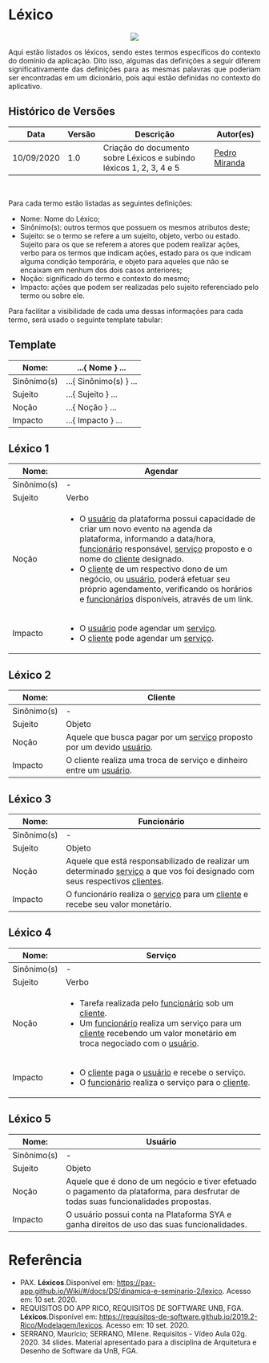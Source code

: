 # **Léxico**

<div style="display: flex; justify-content: center; align-items:center;">
    <img src="https://unbarqdsw.github.io/2020.1_G11_SYA/assets/lexico/lexico.png">
</div>


<p align="justify">
    Aqui estão listados os léxicos, sendo estes termos específicos do contexto do domínio da aplicação. Dito isso, algumas das definições a seguir diferem significativamente das definições para as mesmas palavras que poderiam ser encontradas em um dicionário, pois aqui estão definidas no contexto do aplicativo.
</p>

## Histórico de Versões

<table>
    <thead>
        <th>Data</th>
        <th>Versão</th>
        <th>Descrição</th>
        <th>Autor(es)</th>
    </thead>
    <tbody>
        <td>10/09/2020</td>
        <td>1.0</td>
        <td>Criação do documento sobre Léxicos e subindo léxicos 1, 2, 3, 4 e 5</td>
        <td>
            <a href="https://github.com/pedroMiranda7410">Pedro Miranda</a>
        </td>
    </tbody>
</table>
<br>

Para cada termo estão listadas as seguintes definições:

- Nome: Nome do Léxico;
- Sinônimo(s): outros termos que possuem os mesmos atributos deste;
- Sujeito: se o termo se refere a um sujeito, objeto, verbo ou estado. Sujeito para os que se referem a atores que podem realizar ações, verbo para os termos que indicam ações, estado para os que indicam alguma condição temporária, e objeto para aqueles que não se encaixam em nenhum dos dois casos anteriores;
- Noção: significado do termo e contexto do mesmo;
- Impacto: ações que podem ser realizadas pelo sujeito referenciado pelo termo ou sobre ele.

Para facilitar a visibilidade de cada uma dessas informações para cada termo, será usado o seguinte template tabular:

## Template

<table>
    <thead>
        <th>Nome: </th>
        <th>...{ Nome } ...</th>
    </thead>
    <tbody>
        <tr>
            <td>Sinônimo(s)</td>
            <td>...{ Sinônimo(s) } ...</td>
        </tr>
        <tr>
            <td>Sujeito</td>
            <td>...{ Sujeito } ...</td>
        </tr>
        <tr>
            <td>Noção</td>
            <td>...{ Noção } ...</td>
        </tr>
        <tr>
            <td>Impacto</td>
            <td>...{ Impacto } ...</td>
        </tr>
    </tbody>
</table>

## Léxico 1

<table id="agendar">
    <thead>
        <th>Nome: </th>
        <th>Agendar</th>
    </thead>
    <tbody>
        <tr>
            <td>Sinônimo(s)</td>
            <td> - </td>
        </tr>
        <tr>
            <td>Sujeito</td>
            <td>Verbo</td>
        </tr>
        <tr>
            <td>Noção</td>
            <td>
                <ul>
                    <li>
                        O <a href="#/lexico/lexico?id=usuario">usuário</a> da plataforma possui capacidade de criar um novo evento na agenda da plataforma, informando a data/hora, <a href="#/lexico/lexico?id=funcionario">funcionário</a> responsável, <a href="#/lexico/lexico?id=servico">serviço</a> proposto e o nome do <a href="#/lexico/lexico?id=cliente">cliente</a> designado.
                    </li>
                    <li>
                        O <a href="#/lexico/lexico?id=cliente">cliente</a> de um respectivo dono de um negócio, ou <a href="#/lexico/lexico?id=usuario">usuário</a>, poderá efetuar seu próprio agendamento, verificando os horários e <a href="#/lexico/lexico?id=funcionario">funcionários</a> disponíveis, através de um link.
                    </li>
                </ul>
            </td>
        </tr>
        <tr>
            <td>Impacto</td>
            <td>
                <ul>
                    <li>
                        O <a href="#/lexico/lexico?id=usuario">usuário</a> pode agendar um <a href="#/lexico/lexico?id=servico">serviço</a>.
                    </li>
                    <li>
                        O <a href="#/lexico/lexico?id=cliente">cliente</a> pode agendar um <a href="#/lexico/lexico?id=servico">serviço</a>.
                    </li>
                </ul>
            </td>
        </tr>
    </tbody>
</table>

## Léxico 2

<table id="cliente">
    <thead>
        <th>Nome: </th>
        <th>Cliente</th>
    </thead>
    <tbody>
        <tr>
            <td>Sinônimo(s)</td>
            <td> - </td>
        </tr>
        <tr>
            <td>Sujeito</td>
            <td>Objeto</td>
        </tr>
        <tr>
            <td>Noção</td>
            <td>
                Aquele que busca pagar por um <a href="#/lexico/lexico?id=servico">serviço</a> proposto por um devido <a href="#/lexico/lexico?id=usuario">usuário</a>.
            </td>
        </tr>
        <tr>
            <td>Impacto</td>
            <td>
                O cliente realiza uma troca de serviço e dinheiro entre um <a href="#/lexico/lexico?id=usuario">usuário</a>.
            </td>
        </tr>
    </tbody>
</table>

## Léxico 3

<table id="funcionario">
    <thead>
        <th>Nome: </th>
        <th>Funcionário</th>
    </thead>
    <tbody>
        <tr>
            <td>Sinônimo(s)</td>
            <td> - </td>
        </tr>
        <tr>
            <td>Sujeito</td>
            <td>Objeto</td>
        </tr>
        <tr>
            <td>Noção</td>
            <td>
                Aquele que está responsabilizado de realizar um determinado <a href="#/lexico/lexico?id=servico">serviço</a> a que vos foi designado com seus respectivos <a href="#/lexico/lexico?id=cliente">clientes</a>.
            </td>
        </tr>
        <tr>
            <td>Impacto</td>
            <td>
                O funcionário realiza o <a href="#/lexico/lexico?id=servico">serviço</a> para um <a href="#/lexico/lexico?id=cliente">cliente</a> e recebe seu valor monetário.
            </td>
        </tr>
    </tbody>
</table>

## Léxico 4

<table id="servico">
    <thead>
        <th>Nome: </th>
        <th>Serviço</th>
    </thead>
    <tbody>
        <tr>
            <td>Sinônimo(s)</td>
            <td> - </td>
        </tr>
        <tr>
            <td>Sujeito</td>
            <td> Verbo </td>
        </tr>
        <tr>
            <td>Noção</td>
            <td>
                <ul>
                    <li>
                        Tarefa realizada pelo <a href="#/lexico/lexico?id=funcionario">funcionário</a> sob um <a href="#/lexico/lexico?id=cliente">cliente</a>.
                    </li>
                    <li>
                        Um <a href="#/lexico/lexico?id=funcionario">funcionário</a> realiza um serviço para um <a href="#/lexico/lexico?id=cliente">cliente</a> recebendo um valor monetário em troca negociado com o <a href="#/lexico/lexico?id=usuario">usuário</a>.
                    </li>
                </ul>
             </td>
        </tr>
        <tr>
            <td>Impacto</td>
            <td>
                <ul>
                    <li>
                        O <a href="#/lexico/lexico?id=cliente">cliente</a> paga o <a href="#/lexico/lexico?id=usuario">usuário</a> e recebe o serviço.
                    </li>
                    <li>
                        O <a href="#/lexico/lexico?id=funcionario">funcionário</a> realiza o serviço para o <a href="#/lexico/lexico?id=cliente">cliente</a>.
                    </li>
                </ul>
            </td>
        </tr>
    </tbody>
</table>

## Léxico 5

<table id="usuario">
    <thead>
        <th>Nome: </th>
        <th>Usuário</th>
    </thead>
    <tbody>
        <tr>
            <td>Sinônimo(s)</td>
            <td> - </td>
        </tr>
        <tr>
            <td>Sujeito</td>
            <td>Objeto</td>
        </tr>
        <tr>
            <td>Noção</td>
            <td>
                Aquele que é dono de um negócio e tiver efetuado o pagamento da plataforma, para desfrutar de todas suas funcionalidades propostas.
            </td>
        </tr>
        <tr>
            <td>Impacto</td>
            <td>
                O usuário possui conta na Plataforma SYA e ganha direitos de uso das suas funcionalidades.
            </td>
        </tr>
    </tbody>
</table>






# Referência
- PAX. <b>Léxicos</b>.Disponível em: https://pax-app.github.io/Wiki/#/docs/DS/dinamica-e-seminario-2/lexico. Acesso em: 10 set. 2020.
- REQUISITOS DO APP RICO, REQUISITOS DE SOFTWARE UNB, FGA. <b>Léxicos</b>.Disponível em: https://requisitos-de-software.github.io/2019.2-Rico/Modelagem/lexicos. Acesso em: 10 set. 2020.
- SERRANO, Maurício; SERRANO, Milene. Requisitos - Vídeo Aula 02g. 2020. 34 slides. Material apresentado para a disciplina de Arquitetura e Desenho de Software da UnB, FGA.